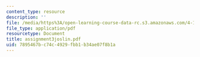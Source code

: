 ```yaml
---
content_type: resource
description: ''
file: /media/https%3A/open-learning-course-data-rc.s3.amazonaws.com/4-125a-architecture-studio-building-in-landscapes-fall-2005/7895467bc74c4929fbb1b34ae07f8b1a_assignment3joslin.pdf
file_type: application/pdf
resourcetype: Document
title: assignment3joslin.pdf
uid: 7895467b-c74c-4929-fbb1-b34ae07f8b1a
---
```

